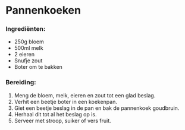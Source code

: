 # Pannenkoeken

### Ingrediënten:
- 250g bloem
- 500ml melk
- 2 eieren
- Snufje zout
- Boter om te bakken

### Bereiding:
1. Meng de bloem, melk, eieren en zout tot een glad beslag.
2. Verhit een beetje boter in een koekenpan.
3. Giet een beetje beslag in de pan en bak de pannenkoek goudbruin.
4. Herhaal dit tot al het beslag op is.
5. Serveer met stroop, suiker of vers fruit.
```